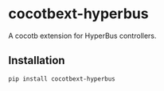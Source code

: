 # cocotbext-hyperbus

A cocotb extension for HyperBus controllers.

## Installation

```bash
pip install cocotbext-hyperbus
